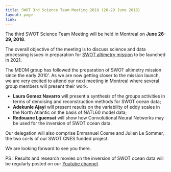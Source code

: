 ```yaml
---
title: SWOT 3rd Science Team Meeting 2018 (26-29 June 2018)
layout: page
link: 
---
```



The third SWOT Science Team Meeting will be held in Montreal on **June 26-29, 2018**. 

The overall objective of the meeting is to discuss science and data processing issues in preparation for [SWOT altimetry mission](https://swot.jpl.nasa.gov/mission.htm) to be launched in 2021. 

The MEOM group has followed the preparation of SWOT altimetry mission since the early 2010'. 
As we are now getting closer to the mission launch, we are very excited to attend our next  meeting in Montreal where several group members will present their work. 
  
 - **Laura Gomez Navarro** will present a synthesis of the groups activities in terms of denoising and reconstruction methods for SWOT ocean data;  
 - **Adekunle Ajayi** will present results on the variability of eddy scales in the North Atlantic on the basis of NATL60 model data; 
 - **Redouane Lguensat** will show how Convolutional Neural Networks may be used for the inversion of SWOT ocean data. 

Our delegation will also comprise Emmanuel Cosme and Julien Le Sommer, the two co-Is of our SWOT CNES funded project. 

We are looking forward to see you there. 


PS : Results and research movies on the inversion of SWOT ocean data will be regularly posted on our [Youtube channel](https://www.youtube.com/watch?v=w2VvgImbucY).



